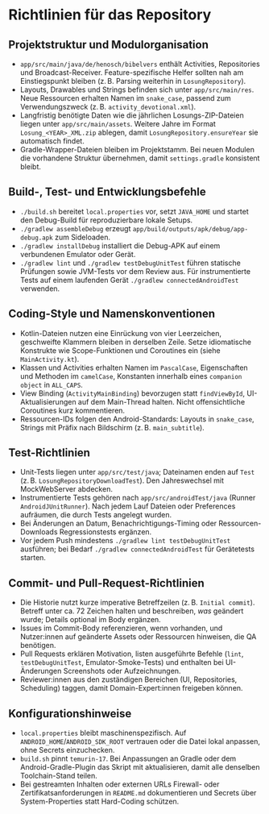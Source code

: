 # Richtlinien für das Repository

## Projektstruktur und Modulorganisation
- `app/src/main/java/de/henosch/bibelvers` enthält Activities, Repositories und Broadcast-Receiver. Feature-spezifische Helfer sollten nah am Einstiegspunkt bleiben (z. B. Parsing weiterhin in `LosungRepository`).
- Layouts, Drawables und Strings befinden sich unter `app/src/main/res`. Neue Ressourcen erhalten Namen im `snake_case`, passend zum Verwendungszweck (z. B. `activity_devotional.xml`).
- Langfristig benötigte Daten wie die jährlichen Losungs-ZIP-Dateien liegen unter `app/src/main/assets`. Weitere Jahre im Format `Losung_<YEAR>_XML.zip` ablegen, damit `LosungRepository.ensureYear` sie automatisch findet.
- Gradle-Wrapper-Dateien bleiben im Projektstamm. Bei neuen Modulen die vorhandene Struktur übernehmen, damit `settings.gradle` konsistent bleibt.

## Build-, Test- und Entwicklungsbefehle
- `./build.sh` bereitet `local.properties` vor, setzt `JAVA_HOME` und startet den Debug-Build für reproduzierbare lokale Setups.
- `./gradlew assembleDebug` erzeugt `app/build/outputs/apk/debug/app-debug.apk` zum Sideloaden.
- `./gradlew installDebug` installiert die Debug-APK auf einem verbundenen Emulator oder Gerät.
- `./gradlew lint` und `./gradlew testDebugUnitTest` führen statische Prüfungen sowie JVM-Tests vor dem Review aus. Für instrumentierte Tests auf einem laufenden Gerät `./gradlew connectedAndroidTest` verwenden.

## Coding-Style und Namenskonventionen
- Kotlin-Dateien nutzen eine Einrückung von vier Leerzeichen, geschweifte Klammern bleiben in derselben Zeile. Setze idiomatische Konstrukte wie Scope-Funktionen und Coroutines ein (siehe `MainActivity.kt`).
- Klassen und Activities erhalten Namen im `PascalCase`, Eigenschaften und Methoden im `camelCase`, Konstanten innerhalb eines `companion object` in `ALL_CAPS`.
- View Binding (`ActivityMainBinding`) bevorzugen statt `findViewById`, UI-Aktualisierungen auf dem Main-Thread halten. Nicht offensichtliche Coroutines kurz kommentieren.
- Ressourcen-IDs folgen den Android-Standards: Layouts in `snake_case`, Strings mit Präfix nach Bildschirm (z. B. `main_subtitle`).

## Test-Richtlinien
- Unit-Tests liegen unter `app/src/test/java`; Dateinamen enden auf `Test` (z. B. `LosungRepositoryDownloadTest`). Den Jahreswechsel mit MockWebServer abdecken.
- Instrumentierte Tests gehören nach `app/src/androidTest/java` (Runner `AndroidJUnitRunner`). Nach jedem Lauf Dateien oder Preferences aufräumen, die durch Tests angelegt wurden.
- Bei Änderungen an Datum, Benachrichtigungs-Timing oder Ressourcen-Downloads Regressionstests ergänzen.
- Vor jedem Push mindestens `./gradlew lint testDebugUnitTest` ausführen; bei Bedarf `./gradlew connectedAndroidTest` für Gerätetests starten.

## Commit- und Pull-Request-Richtlinien
- Die Historie nutzt kurze imperative Betreffzeilen (z. B. `Initial commit`). Betreff unter ca. 72 Zeichen halten und beschreiben, *was* geändert wurde; Details optional im Body ergänzen.
- Issues im Commit-Body referenzieren, wenn vorhanden, und Nutzer:innen auf geänderte Assets oder Ressourcen hinweisen, die QA benötigen.
- Pull Requests erklären Motivation, listen ausgeführte Befehle (`lint`, `testDebugUnitTest`, Emulator-Smoke-Tests) und enthalten bei UI-Änderungen Screenshots oder Aufzeichnungen.
- Reviewer:innen aus den zuständigen Bereichen (UI, Repositories, Scheduling) taggen, damit Domain-Expert:innen freigeben können.

## Konfigurationshinweise
- `local.properties` bleibt maschinenspezifisch. Auf `ANDROID_HOME`/`ANDROID_SDK_ROOT` vertrauen oder die Datei lokal anpassen, ohne Secrets einzuchecken.
- `build.sh` pinnt `temurin-17`. Bei Anpassungen an Gradle oder dem Android-Gradle-Plugin das Skript mit aktualisieren, damit alle denselben Toolchain-Stand teilen.
- Bei gestreamten Inhalten oder externen URLs Firewall- oder Zertifikatsanforderungen in `README.md` dokumentieren und Secrets über System-Properties statt Hard-Coding schützen.
